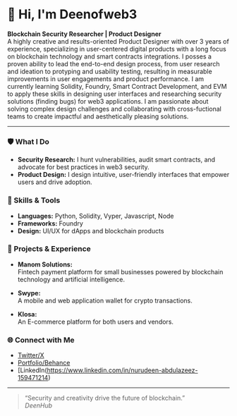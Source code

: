# 👋 Hi, I'm Deenofweb3

**Blockchain Security Researcher | Product Designer**  
A highly creative and results-oriented Product Designer with over 3 years of experience, specializing in user-centered digital products with a long focus on blockchain technology and smart contracts integrations. I posses a proven ability to lead the end-to-end design process, from user research and ideation to protyping and usability testing, resulting in measurable improvements in user engagements and product performance. I am currently learning Solidity, Foundry, Smart Contract Development, and EVM to apply these skills in designing user interfaces and researching security solutions (finding bugs) for web3 applications. I am passionate about solving complex design challenges and collaborating with cross-fuctional teams to create impactful and aesthetically pleasing solutions.  

---

### 🛡️ What I Do
- **Security Research:** I hunt vulnerabilities, audit smart contracts, and advocate for best practices in web3 security.
- **Product Design:** I design intuitive, user-friendly interfaces that empower users and drive adoption.

### 🧰 Skills & Tools
- **Languages:** Python, Solidity, Vyper, Javascript, Node
- **Frameworks:** Foundry
- **Design:** UI/UX for dApps and blockchain products

### 🚀 Projects & Experience
- **Manom Solutions:**  
  Fintech payment platform for small businesses powered by blockchain technology and artificial intelligence.
  
- **Swype:**  
  A mobile and web application wallet for crypto transactions.
  
- **Klosa:**  
  An E-commerce platform for both users and vendors.
  
### 🌐 Connect with Me
- [Twitter/X](https://x.com/deenofweb3_eth?t=iYRMF_ZrBjOIupojJoeuGw&s=09)
- [Portfolio/Behance](https://www.behance.net/bobdeeabdulaz)
- [LinkedIn(https://www.linkedin.com/in/nurudeen-abdulazeez-159471214)
---

> “Security and creativity drive the future of blockchain.”  
_DeenHub_
